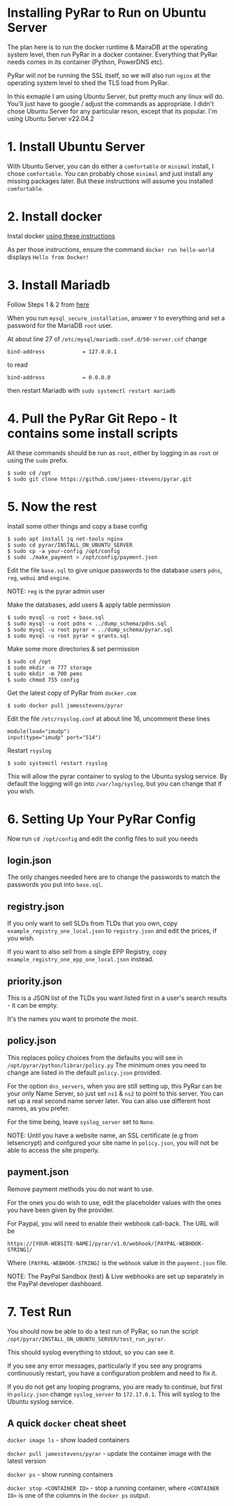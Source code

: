 # Installing PyRar to Run on Ubuntu Server

The plan here is to run the docker runtime & MairaDB at the operating system 
level, then run PyRar in a docker container. Everything that PyRar needs comes in its container (Python, PowerDNS etc).

PyRar will *not* be running the SSL itself, so we will also run `nginx` at the operating system level
to shed the TLS load from PyRar.

In this exmaple I am using Ubuntu Server, but pretty much any linux will do. You'll just have to
google / adjust the commands as appropriate. I didn't chose Ubuntu Server for any particular reson,
except that its popular.  I'm using Ubuntu Server v22.04.2


# 1. Install Ubuntu Server

With Ubuntu Server, you can do either a `comfortable` or `minimal` install, I chose `comfortable`. You can probably
chose `minimal` and just install any missing packages later. But these instructions will assume
you installed `comfortable`.


# 2. Install docker

Instal docker [using these instructions](https://docs.docker.com/engine/install/ubuntu/)

As per those instructions, ensure the command `docker run hello-world` displays `Hello from Docker!`



# 3. Install Mariadb

Follow Steps 1 & 2 from [here](https://www.digitalocean.com/community/tutorials/how-to-install-mariadb-on-ubuntu-20-04)

When you run `mysql_secure_installation`, answer `Y` to everything and set a password for the MariaDB `root` user.


At about line 27 of `/etc/mysql/mariadb.conf.d/50-server.cnf` change

	bind-address            = 127.0.0.1

to read

	bind-address            = 0.0.0.0

then restart Mariadb with `sudo systemctl restart mariadb`



# 4. Pull the PyRar Git Repo - It contains some install scripts

All these commands should be run as `root`, either by logging in as `root` or using the `sudo` prefix.

	$ sudo cd /opt
	$ sudo git clone https://github.com/james-stevens/pyrar.git


# 5. Now the rest

Install some other things and copy a base config

	$ sudo apt install jq net-tools nginx
	$ sudo cd pyrar/INSTALL_ON_UBUNTU_SERVER
	$ sudo cp -a your-config /opt/config
	$ sudo ./make_payment > /opt/config/payment.json

Edit the file `base.sql` to give unique passwords to the database users `pdns`, `reg`, `webui` and `engine`.

NOTE: `reg` is the pyrar admin user

Make the databases, add users & apply table permission

	$ sudo mysql -u root < base.sql
	$ sudo mysql -u root pdns < ../dump_schema/pdns.sql
	$ sudo mysql -u root pyrar < ../dump_schema/pyrar.sql
	$ sudo mysql -u root pyrar < grants.sql

Make some more directories & set permission

	$ sudo cd /opt
	$ sudo mkdir -m 777 storage
	$ sudo mkdir -m 700 pems
	$ sudo chmod 755 config

Get the latest copy of PyRar from `docker.com`

	$ sudo docker pull jamesstevens/pyrar

Edit the file `/etc/rsyslog.conf` at about line 16, uncomment these lines

	module(load="imudp")
	input(type="imudp" port="514")

Restart `rsyslog`

	$ sudo systemctl restart rsyslog

This will allow the pyrar container to syslog to the Ubuntu syslog service. By default the logging
will go into `/var/log/syslog`, but you can change that if you wish.


# 6. Setting Up Your PyRar Config

Now run `cd /opt/config` and edit the config files to suit you needs

## login.json

The only changes needed here are to change the passwords to match the passwords you put into `base.sql`.

## registry.json

If you only want to sell SLDs from TLDs that you own, copy `example_registry_one_local.json` to `registry.json`
and edit the prices, if you wish.

If you want to also sell from a single EPP Registry, copy `example_registry_one_epp_one_local.json` instead.


## priority.json

This is a JSON list of the TLDs you want listed first in a user's search results - it can be empty.

It's the names you want to promote the most.


## policy.json

This replaces policy choices from the defaults you will see in `/opt/pyrar/python/librar/policy.py`
The minimum ones you need to change are listed in the default `policy.json` provided.

For the option `dns_servers`, when you are still setting up, this PyRar can be your only Name Server, so just set `ns1` & `ns2` to point to this server.
You can set up a real second name server later. You can also use different host names, as you prefer.

For the time being, leave `syslog_server` set to `None`.

NOTE: Until you have a website name, an SSL certificate (e.g from letsencrypt) and 
confgured your site name in `policy.json`, you will not be able to access the site properly.


## payment.json

Remove payment methods you do not want to use. 

For the ones you do wish to use, edit the placeholder values with the ones
you have been given by the provider.

For Paypal, you will need to enable their webhook call-back. The URL will be

	https://[YOUR-WEBSITE-NAME]/pyrar/v1.0/webhook/[PAYPAL-WEBHOOK-STRING]/

Where `[PAYPAL-WEBHOOK-STRING]` is the `webhook` value in the `payment.json` file. 

NOTE: The PayPal Sandbox (test) & Live webhooks are set up separately in the PayPal developer dashboard.


# 7. Test Run

You should now be able to do a test run of PyRar, so run the script `/opt/pyrar/INSTALL_ON_UBUNTU_SERVER/test_run_pyrar`.

This should syslog everything to stdout, so you can see it.

If you see any error messages, particularly if you see any programs continuously restart, you have a configuration
problem and need to fix it.

If you do not get any looping programs, you are ready to continue, but first in `policy.json` change
`syslog_server` to `172.17.0.1`. This will syslog to the Ubuntu syslog service.

## A quick `docker` cheat sheet

`docker image ls` - show loaded containers

`docker pull jamesstevens/pyrar` - update the container image with the latest version

`docker ps` - show running containers

`docker stop <CONTAINER ID>` - stop a running container, where `<CONTAINER ID>` is one of the columns in the `docker ps` output.
